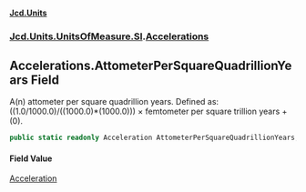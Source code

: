 #### [Jcd.Units](index.md 'index')
### [Jcd.Units.UnitsOfMeasure.SI](Jcd.Units.UnitsOfMeasure.SI.md 'Jcd.Units.UnitsOfMeasure.SI').[Accelerations](Accelerations.md 'Jcd.Units.UnitsOfMeasure.SI.Accelerations')

## Accelerations.AttometerPerSquareQuadrillionYears Field

A(n) attometer per square quadrillion years. Defined as: ((1.0/1000.0)/((1000.0)*(1000.0))) × femtometer per square trillion years + (0).

```csharp
public static readonly Acceleration AttometerPerSquareQuadrillionYears;
```

#### Field Value
[Acceleration](Acceleration.md 'Jcd.Units.UnitTypes.Acceleration')
